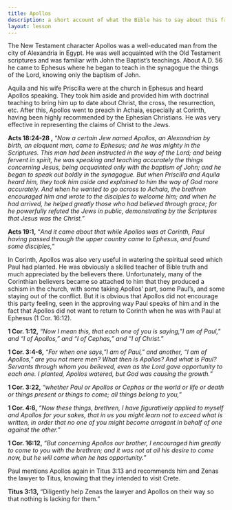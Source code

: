 ```yaml
---
title: Apollos
description: a short account of what the Bible has to say about this friend of the apostle Paul. [JAN 2012]
layout: lesson
---
```


The New Testament character Apollos was a well-educated man from the city of Alexandria in Egypt. He was well acquainted with the Old Testament scriptures and was familiar with John the Baptist’s teachings. About A.D. 56 he came to Ephesus where he began to teach in the synagogue the things of the Lord, knowing only the baptism of John.

Aquila and his wife Priscilla were at the church in Ephesus and heard Apollos speaking. They took him aside and provided him with doctrinal teaching to bring him up to date about Christ, the cross, the resurrection, etc. After this, Apollos went to preach in Achaia, especially at Corinth, having been highly recommended by the Ephesian Christians. He was very effective in representing the claims of Christ to the Jews.

**Acts 18:24-28 ,** “_Now a certain Jew named Apollos, an Alexandrian by birth, an eloquent man, came to Ephesus; and he was mighty in the Scriptures. This man had been instructed in the way of the Lord; and being fervent in spirit, he was speaking and teaching accurately the things concerning Jesus, being acquainted only with the baptism of John; and he began to speak out boldly in the synagogue. But when Priscilla and Aquila heard him, they took him aside and explained to him the way of God more accurately. And when he wanted to go across to Achaia, the brethren encouraged him and wrote to the disciples to welcome him; and when he had arrived, he helped greatly those who had believed through grace; for he powerfully refuted the Jews in public, demonstrating by the Scriptures that Jesus was the Christ._”

**Acts 19:1,** “_And it came about that while Apollos was at Corinth, Paul having passed through the upper country came to Ephesus, and found some disciples,_”

In Corinth, Apollos was also very useful in watering the spiritual seed which Paul had planted. He was obviously a skilled teacher of Bible truth and much appreciated by the believers there. Unfortunately, many of the Corinthian believers became so attached to him that they produced a schism in the church, with some taking Apollos’ part, some Paul’s, and some staying out of the conflict. But it is obvious that Apollos did not encourage this party feeling, seen in the approving way Paul speaks of him and in the fact that Apollos did not want to return to Corinth when he was with Paul at Ephesus (1 Cor. 16:12).

**1 Cor. 1:12,** “_Now I mean this, that each one of you is saying,”I am of Paul," and “I of Apollos,” and “I of Cephas,” and “I of Christ._”

**1 Cor. 3:4-6,** “_For when one says,”I am of Paul," and another, “I am of Apollos,” are you not mere men? What then is Apollos? And what is Paul? Servants through whom you believed, even as the Lord gave opportunity to each one. I planted, Apollos watered, but God was causing the growth._”

**1 Cor. 3:22,** “_whether Paul or Apollos or Cephas or the world or life or death or things present or things to come; all things belong to you,_”

**1 Cor. 4:6,** “_Now these things, brethren, I have figuratively applied to myself and Apollos for your sakes, that in us you might learn not to exceed what is written, in order that no one of you might become arrogant in behalf of one against the other._”

**1 Cor. 16:12,** “_But concerning Apollos our brother, I encouraged him greatly to come to you with the brethren; and it was not at all his desire to come now, but he will come when he has opportunity._”

Paul mentions Apollos again in Titus 3:13 and recommends him and Zenas the lawyer to Titus, knowing that they intended to visit Crete.

**Titus 3:13,** “Diligently help Zenas the lawyer and Apollos on their way so that nothing is lacking for them.”

